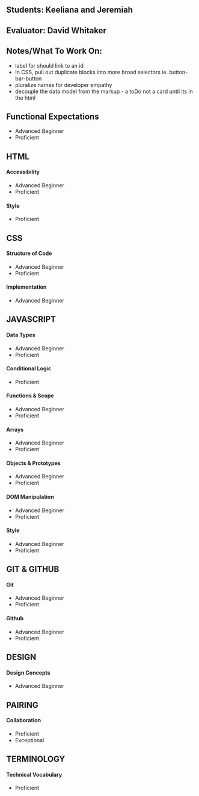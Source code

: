 ## Students: Keeliana and Jeremiah
## Evaluator: David Whitaker
## Notes/What To Work On:

* label for should link to an id
* In CSS, pull out duplicate blocks into more broad selectors ie. button-bar-button
* pluralize names for developer empathy
* decouple the data model from the markup - a toDo not a card until its in the html

## Functional Expectations

* Advanced Beginner  
* Proficient  

## HTML

#### Accessibility

* Advanced Beginner  
* Proficient  

#### Style

* Proficient  

## CSS

#### Structure of Code

* Advanced Beginner  
* Proficient  

#### Implementation

* Advanced Beginner  

## JAVASCRIPT

#### Data Types

* Advanced Beginner  
* Proficient  

#### Conditional Logic

* Proficient  

#### Functions & Scope

* Advanced Beginner  
* Proficient  

#### Arrays

* Advanced Beginner  
* Proficient  

#### Objects & Prototypes

* Advanced Beginner  
* Proficient  

#### DOM Manipulation

* Advanced Beginner  
* Proficient  

#### Style

* Advanced Beginner  
* Proficient  


## GIT & GITHUB

#### Git

* Advanced Beginner  
* Proficient  

#### Github

* Advanced Beginner  
* Proficient  

## DESIGN

#### Design Concepts

* Advanced Beginner  

## PAIRING

#### Collaboration

* Proficient  
* Exceptional

## TERMINOLOGY

#### Technical Vocabulary

* Proficient
